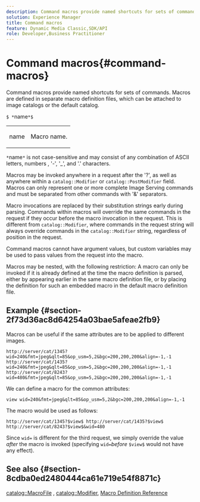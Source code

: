 ```yaml
---
description: Command macros provide named shortcuts for sets of commands. Macros are defined in separate macro definition files, which can be attached to image catalogs or the default catalog.
solution: Experience Manager
title: Command macros
feature: Dynamic Media Classic,SDK/API
role: Developer,Business Practitioner
---
```


# Command macros{#command-macros}

Command macros provide named shortcuts for sets of commands. Macros are defined in separate macro definition files, which can be attached to image catalogs or the default catalog.

 `$ *`name`*$`

<table id="simpletable_A03541622C354F60B5F304B999C4EF8E"> 
 <tr class="strow"> 
  <td class="stentry"> <p><span class="codeph"> <span class="varname"> name</span></span> </p> </td> 
  <td class="stentry"> <p>Macro name. </p></td> 
 </tr> 
</table>

`*`name`*` is not case-sensitive and may consist of any combination of ASCII letters, numbers , '-', '_', and '.' characters.

Macros may be invoked anywhere in a request after the '?', as well as anywhere within a `catalog::Modifier` or `catalog::PostModifier` field. Macros can only represent one or more complete Image Serving commands and must be separated from other commands with '&' separators.

Macro invocations are replaced by their substitution strings early during parsing. Commands within macros will override the same commands in the request if they occur before the macro invocation in the request. This is different from `catalog::Modifier`, where commands in the request string will always override commands in the `catalog::Modifier` string, regardless of position in the request.

Command macros cannot have argument values, but custom variables may be used to pass values from the request into the macro.

Macros may be nested, with the following restriction: A macro can only be invoked if it is already defined at the time the macro definition is parsed, either by appearing earlier in the same macro definition file, or by placing the definition for such an embedded macro in the default macro definition file.

## Example {#section-2f73d36ac8d64254a03bae5afeae2fb9}

Macros can be useful if the same attributes are to be applied to different images.

`http://server/cat/1345?wid=240&fmt=jpeg&qlt=85&op_usm=5,2&bgc=200,200,200&align=-1,-1 http://server/cat/1435?wid=240&fmt=jpeg&qlt=85&op_usm=5,2&bgc=200,200,200&align=-1,-1 http://server/cat/8243?wid=480&fmt=jpeg&qlt=85&op_usm=5,2&bgc=200,200,200&align=-1,-1`

We can define a macro for the common attributes:

`view wid=240&fmt=jpeg&qlt=85&op_usm=5,2&bgc=200,200,200&align=-1,-1`

The macro would be used as follows:

`http://server/cat/1345?$view$ http://server/cat/1435?$view$ http://server/cat/8243?$view$&wid=480`

Since `wid=` is different for the third request, we simply override the value *after* the macro is invoked (specifying `wid=`*before* `$view$` would not have any effect).

## See also {#section-8cdba0ed2480444ca61e719e54f8871c}

[catalog::MacroFile](../../../../../is-api/image-catalog/image-serving-api-ref/c-image-catalog-reference/c-attributes-reference/r-macrofile.md#reference-f91d717b3847458ca0f1fe95387554a2) , [catalog::Modifier](/help/aem-is-ir-api/is-api/image-catalog/image-serving-api-ref/c-image-catalog-reference/c-image-svg-data-reference/c-image-data-reference/r-modifier-cat.md), [Macro Definition Reference](../../../../../is-api/image-catalog/image-serving-api-ref/c-image-catalog-reference/c-macro-definition-reference/c-macro-definition-reference.md#concept-5ec73f7636c1496fba1e94094e694e79) 
